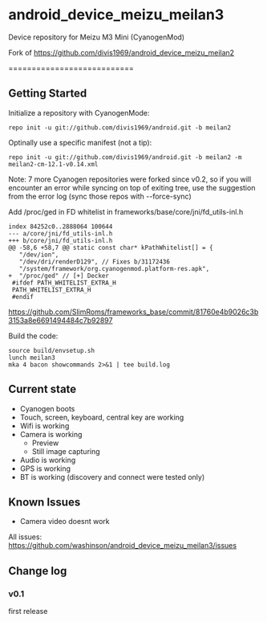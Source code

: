 # android_device_meizu_meilan3
Device repository for Meizu M3 Mini (CyanogenMod)

Fork of https://github.com/divis1969/android_device_meizu_meilan2

===========================

Getting Started
---------------

Initialize a repository with CyanogenMode:

    repo init -u git://github.com/divis1969/android.git -b meilan2

Optinally use a specific manifest (not a tip):

    repo init -u git://github.com/divis1969/android.git -b meilan2 -m meilan2-cm-12.1-v0.14.xml

Note: 7 more Cyanogen repositories were forked since v0.2, so if you will encounter an error while syncing on top
of exiting tree, use the suggestion from the error log (sync those repos with --force-sync) 

Add /proc/ged in FD whitelist in frameworks/base/core/jni/fd_utils-inl.h 

    index 84252c0..2888064 100644
    --- a/core/jni/fd_utils-inl.h
    +++ b/core/jni/fd_utils-inl.h
    @@ -58,6 +58,7 @@ static const char* kPathWhitelist[] = {
       "/dev/ion",
       "/dev/dri/renderD129", // Fixes b/31172436
       "/system/framework/org.cyanogenmod.platform-res.apk",
    +  "/proc/ged" // [+] Decker
     #ifdef PATH_WHITELIST_EXTRA_H
     PATH_WHITELIST_EXTRA_H
     #endif

https://github.com/SlimRoms/frameworks_base/commit/81760e4b9026c3b3153a8e6691494484c7b92897

Build the code:

    source build/envsetup.sh
    lunch meilan3
    mka 4 bacon showcommands 2>&1 | tee build.log

Current state
-------------

- Cyanogen boots
- Touch, screen, keyboard, central key are working
- Wifi is working
- Camera is working
    - Preview
    - Still image capturing
- Audio is working
- GPS is working
- BT is working (discovery and connect were tested only)

Known Issues
-------------
- Camera video doesnt work

All issues: https://github.com/washinson/android_device_meizu_meilan3/issues

Change log
----------

### v0.1
first release
